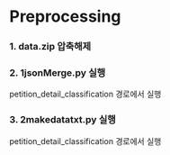 # Preprocessing

### 1. data.zip 압축해제

### 2. 1jsonMerge.py 실행
  petition_detail_classification 경로에서 실행
### 3. 2makedatatxt.py 실행
  petition_detail_classification 경로에서 실행
